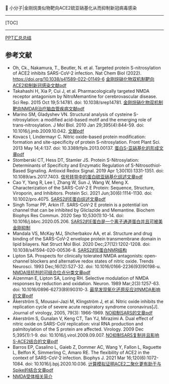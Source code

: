 👏 小分子|金刚烷类似物靶向ACE2硫亚硝基化从而抑制新冠病毒感染

---
[TOC]

---
[PPT汇总总结](./小分子金刚烷类似物靶向ACE2硫亚硝基化从而抑制新冠病毒感染/JournalClub_NMT-20221005-yqyang.pptx)

## 参考文献
* Oh, Ck., Nakamura, T., Beutler, N. et al. Targeted protein S-nitrosylation of ACE2 inhibits SARS-CoV-2 infection. Nat Chem Biol (2022). https://doi.org/10.1038/s41589-022-01149-6 [金刚烷硝化物双机制靶向ACE2抑制新冠感染文献pdf](./小分子金刚烷类似物靶向ACE2硫亚硝基化从而抑制新冠病毒感染/s41589-022-01149-6.pdf)
* Takahashi H, Xia P, Cui J, et al. Pharmacologically targeted NMDA receptor antagonism by NitroMemantine for cerebrovascular disease. Sci Rep. 2015 Oct 19;5:14781. doi: 10.1038/srep14781. [金刚烷硝化物双机制靶向NMDAR治疗脑血管疾病文献pdf](./小分子金刚烷类似物靶向ACE2硫亚硝基化从而抑制新冠病毒感染/srep14781.pdf)
* Marino SM, Gladyshev VN. Structural analysis of cysteine S-nitrosylation: a modified acid-based motif and the emerging role of trans-nitrosylation. J Mol Biol. 2010 Jan 29;395(4):844-59. doi: 10.1016/j.jmb.2009.10.042. [文献pdf](./小分子金刚烷类似物靶向ACE2硫亚硝基化从而抑制新冠病毒感染/1-s2.0-S0022283609012911-main.pdf)
* Kovacs I, Lindermayr C. Nitric oxide-based protein modification: formation and site-specificity of protein S-nitrosylation. Front Plant Sci. 2013 May 14;4:137. doi: 10.3389/fpls.2013.00137. [蛋白S-亚硝基化的形成文章pdf](./小分子金刚烷类似物靶向ACE2硫亚硝基化从而抑制新冠病毒感染/fpls-04-00137.pdf)
* Stomberski CT, Hess DT, Stamler JS. Protein S-Nitrosylation: Determinants of Specificity and Enzymatic Regulation of S-Nitrosothiol-Based Signaling. Antioxid Redox Signal. 2019 Apr 1;30(10):1331-1351. doi: 10.1089/ars.2017.7403. [信号转导中的蛋白硫亚硝基化综述文章pdf](./小分子金刚烷类似物靶向ACE2硫亚硝基化从而抑制新冠病毒感染/ars.2017.7403.pdf)
* Cao Y, Yang R, Lee I, Zhang W, Sun J, Wang W, Meng X. Characterization of the SARS-CoV-2 E Protein: Sequence, Structure, Viroporin, and Inhibitors. Protein Sci. 2021 Jun;30(6):1114-1130. doi: 10.1002/pro.4075. [SARS2的E蛋白综述文章pdf](./小分子金刚烷类似物靶向ACE2硫亚硝基化从而抑制新冠病毒感染/Protein_Science-2021-Cao-Characterization_of_the_SARS%E2%80%90CoV%E2%80%902_E_Protein_Sequence_Structure_Viroporin_and_Inhibitors.pdf)
* Singh Tomar PP, Arkin IT. SARS-CoV-2 E protein is a potential ion channel that can be inhibited by Gliclazide and Memantine. Biochem Biophys Res Commun. 2020 Sep 10;530(1):10-14. doi: 10.1016/j.bbrc.2020.05.206. [SARS2的E蛋白是一个离子通道蛋白并且可被美金刚抑制](./小分子金刚烷类似物靶向ACE2硫亚硝基化从而抑制新冠病毒感染/1-s2.0-S0006291X20311530-main.pdf)
* Mandala VS, McKay MJ, Shcherbakov AA, et al. Structure and drug binding of the SARS-CoV-2 envelope protein transmembrane domain in lipid bilayers. Nat Struct Mol Biol. 2020 Dec;27(12):1202-1208. doi: 10.1038/s41594-020-00536-8. [SARS2的E蛋白NMR结构](./小分子金刚烷类似物靶向ACE2硫亚硝基化从而抑制新冠病毒感染/s41594-020-00536-8.pdf)
* Lipton SA. Prospects for clinically tolerated NMDA antagonists: open-channel blockers and alternative redox states of nitric oxide. Trends Neurosci. 1993 Dec;16(12):527-32. doi: 10.1016/0166-2236(93)90198-u. [NMDA拮抗剂的可结合位点分类文章pdf](./小分子金刚烷类似物靶向ACE2硫亚硝基化从而抑制新冠病毒感染/lipton1993.pdf)
* Aizenman E, Lipton SA, Loring RH. Selective modulation of NMDA responses by reduction and oxidation. Neuron. 1989 Mar;2(3):1257-63. doi: 10.1016/0896-6273(89)90310-3. [最早发现氧化还原反应对NMDA影响的文章pdf](./小分子金刚烷类似物靶向ACE2硫亚硝基化从而抑制新冠病毒感染/aizenman1989.pdf)
* Åkerström S, Mousavi-Jazi M, Klingström J, et al. Nitric oxide inhibits the replication cycle of severe acute respiratory syndrome coronavirus[J]. Journal of virology, 2005, 79(3): 1966-1969. [NO抑制SARS的文章pdf](./小分子金刚烷类似物靶向ACE2硫亚硝基化从而抑制新冠病毒感染/JVI.79.3.1966-1969.2005.pdf)
* Akerström S, Gunalan V, Keng CT, Tan YJ, Mirazimi A. Dual effect of nitric oxide on SARS-CoV replication: viral RNA production and palmitoylation of the S protein are affected. Virology. 2009 Dec 5;395(1):1-9. doi: 10.1016/j.virol.2009.09.007. [NO抑制SARS复制并且影响S-ACE2结合的文章pdf](./小分子金刚烷类似物靶向ACE2硫亚硝基化从而抑制新冠病毒感染/1-s2.0-S0042682209005558-main.pdf)
* Barros EP, Casalino L, Gaieb Z, Dommer AC, Wang Y, Fallon L, Raguette L, Belfon K, Simmerling C, Amaro RE. The flexibility of ACE2 in the context of SARS-CoV-2 infection. Biophys J. 2021 Mar 16;120(6):1072-1084. doi: 10.1016/j.bpj.2020.10.036. [计算模拟证明ACE2二聚化更有助于与Spike的结合文章pdf](./小分子金刚烷类似物靶向ACE2硫亚硝基化从而抑制新冠病毒感染/The_flexibility_of_ACE2_in_the_context_of_SARS-CoV-2.pdf)
* [NMDA受体相关简介](http://wiki.bioguider.com/doc-view-8297.html)